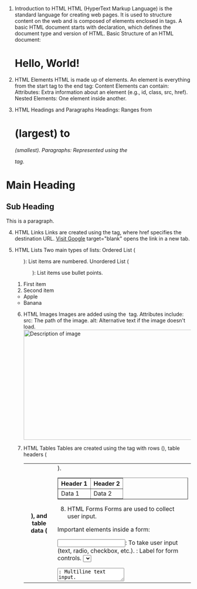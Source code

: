 1. Introduction to HTML
   HTML (HyperText Markup Language) is the standard language for creating web pages.
   It is used to structure content on the web and is composed of elements enclosed in tags.
   A basic HTML document starts with <!DOCTYPE html> declaration, which defines the document type and version of HTML.
   Basic Structure of an HTML document:
   <!DOCTYPE html>
   <html lang="en">
     <head>
       <meta charset="UTF-8">
       <meta name="viewport" content="width=device-width, initial-scale=1.0">
       <title>Document</title>
     </head>
     <body>
       <h1>Hello, World!</h1>
     </body>
   </html>

2. HTML Elements
   HTML is made up of elements. An element is everything from the start tag to the end tag:
   <tagname>Content</tagname>
   Elements can contain:
   Attributes: Extra information about an element (e.g., id, class, src, href).
   Nested Elements: One element inside another.

3. HTML Headings and Paragraphs
Headings: Ranges from <h1> (largest) to <h6> (smallest).
Paragraphs: Represented using the <p> tag.
<h1>Main Heading</h1>
<h2>Sub Heading</h2>
<p>This is a paragraph.</p>

4. HTML Links
   Links are created using the <a> tag, where href specifies the destination URL.
   <a href="https://www.google.com" target="_blank">Visit Google</a>
   target="blank" opens the link in a new tab.

5. HTML Lists
Two main types of lists:
Ordered List (<ol>): List items are numbered.
Unordered List (<ul>): List items use bullet points.
<ol>
  <li>First item</li>
  <li>Second item</li>
</ol>

<ul>
  <li>Apple</li>
  <li>Banana</li>
</ul>

6. HTML Images
   Images are added using the <img> tag.
   Attributes include:
   src: The path of the image.
   alt: Alternative text if the image doesn't load.
   <img src="image.jpg" alt="Description of image" width="500" height="300">

7. HTML Tables
Tables are created using the <table> tag with rows (<tr>), table headers (<th>), and table data (<td>).
<table border="1">
  <tr>
    <th>Header 1</th>
    <th>Header 2</th>
  </tr>
  <tr>
    <td>Data 1</td>
    <td>Data 2</td>
  </tr>
</table>

8. HTML Forms
   Forms are used to collect user input.

Important elements inside a form:

<input>: To take user input (text, radio, checkbox, etc.).
<label>: Label for form controls.
<select>: Dropdown list.
<textarea>: Multiline text input.

<form action="/submit" method="POST">
  <label for="name">Name:</label>
  <input type="text" id="name" name="name">
  <input type="submit" value="Submit">
</form>

9. HTML Semantic Elements
   Semantic elements clearly describe their meaning:

<header>, <nav>, <section>, <article>, <footer>, <aside>, etc.

<header>
  <h1>Website Title</h1>
</header>
<section>
  <article>
    <h2>Article Title</h2>
    <p>This is some content.</p>
  </article>
</section>
<footer>Contact info</footer>

10. HTML Forms Input Types
    Forms can have various input types:
    Text: <input type="text">
    Password: <input type="password">
    Email: <input type="email">
    Radio buttons: <input type="radio">
    Checkboxes: <input type="checkbox">
    Submit button: <input type="submit">

11. HTML Attributes
    Attributes provide additional information about an element.
    Common attributes:
    id: Unique identifier.
    class: Class name(s) for CSS styling.
    href: For links.
    src: For images.
    style: Inline CSS styles.

12. HTML Audio and Video
    Audio: Embed audio files using <audio>.

Video: Embed video files using <video>.
<audio controls>

  <source src="audio.mp3" type="audio/mp3">
  Your browser does not support the audio element.
</audio>

<video controls>
  <source src="video.mp4" type="video/mp4">
  Your browser does not support the video tag.
</video>

13. HTML Forms Validation
    Use the required attribute for mandatory fields.
    pattern attribute can be used for input validation (e.g., email or phone number format).

14. HTML5 New Features
    Canvas: For drawing graphics on the fly using JavaScript
    Geolocation API: To locate a user's geographical position.
    Local Storage: Store data in the user's browser that persists even after the browser is closed.

15. Meta Tags
Provide metadata about the HTML document.
Important tags:
<meta charset="UTF-8">: Defines the character encoding.
<meta name="description" content="Page description">: Describes the page for SEO.
<meta name="viewport" content="width=device-width, initial-scale=1.0">: Responsive design.
